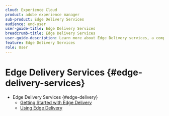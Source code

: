 ```yaml
---
cloud: Experience Cloud
product: adobe experience manager
sub-product: Edge Delivery Services
audience: end-user
user-guide-title: Edge Delivery Services
breadcrumb-title: Edge Delivery Services
user-guide-description: Learn more about Edge Delivery services, a composable set of services that enables a rapid development environment where authors can update and publish quickly, and new sites are launched rapidly.
feature: Edge Delivery Services
role: User
---
```


# Edge Delivery Services {#edge-delivery-services}

+ Edge Delivery Services {#edge-delivery}
  + [Getting Started with Edge Delivery](/help/edge/overview.md)
  + [Using Edge Delivery](/help/edge/using.md)
  